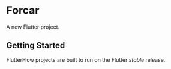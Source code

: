 # Forcar

A new Flutter project.

## Getting Started

FlutterFlow projects are built to run on the Flutter _stable_ release.
